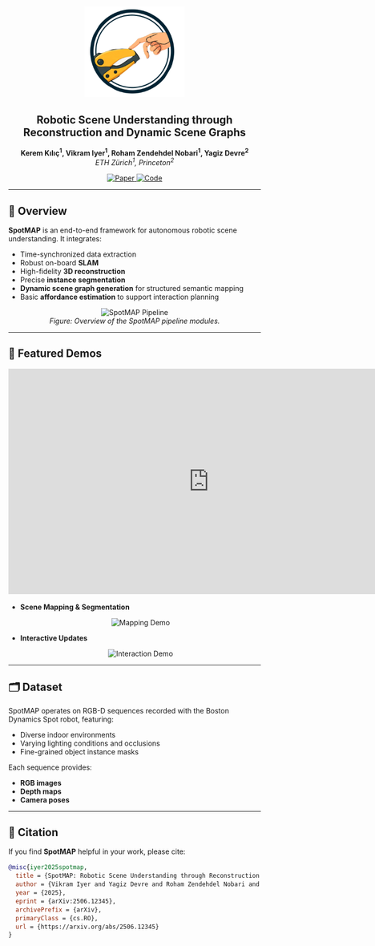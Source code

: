 <p align="center">
  <img src="images/spotmap_logo.png" alt="SpotMAP Logo" width="200" />
</p>


<h2 align="center">
  Robotic Scene Understanding through Reconstruction and Dynamic Scene Graphs
</h2>

<p align="center">
  <strong>Kerem Kılıç<sup>1</sup>, Vikram Iyer<sup>1</sup>, Roham Zendehdel Nobari<sup>1</sup>, Yagiz Devre<sup>2</sup> </strong><br>
  <em>ETH Zürich<sup>1</sup>, Princeton<sup>2</sup></em>
</p>

<p align="center">
  <a href="https://arxiv.org/abs/2506.12345">
    <img src="https://img.shields.io/badge/Paper-arXiv-red?style=for-the-badge&logo=arxiv" alt="Paper">
  </a>
  <a href="https://github.com/your_repo_link">
    <img src="https://img.shields.io/badge/Code-GitHub-black?style=for-the-badge&logo=github" alt="Code">
  </a>
</p>

---

## 📌 Overview

**SpotMAP** is an end-to-end framework for autonomous robotic scene understanding. It integrates:

- Time-synchronized data extraction
- Robust on-board **SLAM**
- High-fidelity **3D reconstruction**
- Precise **instance segmentation**
- **Dynamic scene graph generation** for structured semantic mapping
- Basic **affordance estimation** to support interaction planning

<p align="center">
  <img src="images/pipeline_overview.png" alt="SpotMAP Pipeline" width="800"/>
  <br>
  <em>Figure: Overview of the SpotMAP pipeline modules.</em>
</p>

---

## 🎥 Featured Demos

<p align="center">
  <iframe width="800" height="450"
          src="https://www.youtube.com/embed/ETMJrnWWVg8"
          frameborder="0"
          allow="accelerometer; autoplay; encrypted-media; gyroscope; picture-in-picture"
          allowfullscreen>
  </iframe>
</p>

- **Scene Mapping & Segmentation**  
  <p align="center">
    <img src="images/mapping_demo.gif" alt="Mapping Demo" width="600"/>
  </p>

- **Interactive Updates**  
  <p align="center">
    <img src="images/interaction_demo.gif" alt="Interaction Demo" width="600"/>
  </p>

---

## 🗂️ Dataset

SpotMAP operates on RGB-D sequences recorded with the Boston Dynamics Spot robot, featuring:

- Diverse indoor environments
- Varying lighting conditions and occlusions
- Fine-grained object instance masks

Each sequence provides:

- **RGB images**
- **Depth maps**
- **Camera poses**

---

## 📄 Citation

If you find **SpotMAP** helpful in your work, please cite:

```bibtex
@misc{iyer2025spotmap,
  title = {SpotMAP: Robotic Scene Understanding through Reconstruction and Dynamic Scene Graphs},
  author = {Vikram Iyer and Yagiz Devre and Roham Zendehdel Nobari and Kerem Kılıç},
  year = {2025},
  eprint = {arXiv:2506.12345},
  archivePrefix = {arXiv},
  primaryClass = {cs.RO},
  url = {https://arxiv.org/abs/2506.12345}
}
